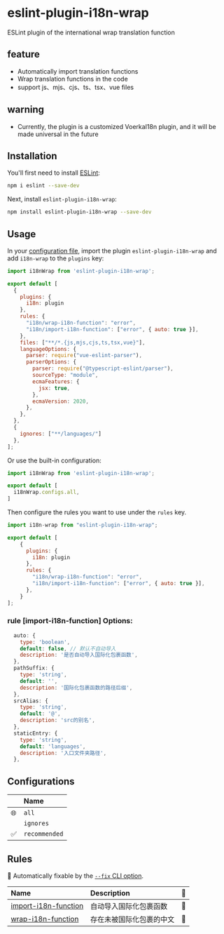 # eslint-plugin-i18n-wrap

ESLint plugin of the international wrap translation function

## feature

- Automatically import translation functions
- Wrap translation functions in the code
- support js、mjs、cjs、ts、tsx、vue files

## warning

- Currently, the plugin is a customized VoerkaI18n plugin, and it will be made universal in the future

## Installation

You'll first need to install [ESLint](https://eslint.org/):

```sh
npm i eslint --save-dev
```

Next, install `eslint-plugin-i18n-wrap`:

```sh
npm install eslint-plugin-i18n-wrap --save-dev
```

## Usage

In your [configuration file](https://eslint.org/docs/latest/use/configure/configuration-files#configuration-file), import the plugin `eslint-plugin-i18n-wrap` and add `i18n-wrap` to the `plugins` key:

```js
import i18nWrap from 'eslint-plugin-i18n-wrap';

export default [
  {
    plugins: {
      i18n: plugin
    },
    rules: {
      "i18n/wrap-i18n-function": "error",
      "i18n/import-i18n-function": ["error", { auto: true }],
    },
    files: ["**/*.{js,mjs,cjs,ts,tsx,vue}"],
    languageOptions: {
      parser: require("vue-eslint-parser"),
      parserOptions: {
        parser: require("@typescript-eslint/parser"),
        sourceType: "module",
        ecmaFeatures: {
          jsx: true,
        },
        ecmaVersion: 2020,
      },
    },
  },
  {
    ignores: ["**/languages/"]
  },
];
```

Or use the built-in configuration:

```js
import i18nWrap from 'eslint-plugin-i18n-wrap';

export default [
  i18nWrap.configs.all,
]
```

Then configure the rules you want to use under the `rules` key.

```js
import i18n-wrap from "eslint-plugin-i18n-wrap";

export default [
    {
      plugins: {
        i18n: plugin
      },
      rules: {
        "i18n/wrap-i18n-function": "error",
        "i18n/import-i18n-function": ["error", { auto: true }],
      },
    }
];
```

### rule [import-i18n-function] Options:

```js
  auto: {
    type: 'boolean',
    default: false, // 默认不自动导入
    description: '是否自动导入国际化包裹函数',
  },
  pathSuffix: {
    type: 'string',
    default: '',
    description: '国际化包裹函数的路径后缀',
  },
  srcAlias: {
    type: 'string',
    default: '@',
    description: 'src的别名',
  },
  staticEntry: {
    type: 'string',
    default: 'languages',
    description: '入口文件夹路径',
  },

```

## Configurations

<!-- begin auto-generated configs list -->

|    | Name          |
| :- | :------------ |
| 🌐 | `all`         |
|    | `ignores`     |
| ✅  | `recommended` |

<!-- end auto-generated configs list -->

## Rules

<!-- begin auto-generated rules list -->

🔧 Automatically fixable by the [`--fix` CLI option](https://eslint.org/docs/user-guide/command-line-interface#--fix).

| Name                                                       | Description  | 🔧 |
| :--------------------------------------------------------- | :----------- | :- |
| [import-i18n-function](docs/rules/import-i18n-function.md) | 自动导入国际化包裹函数  | 🔧 |
| [wrap-i18n-function](docs/rules/wrap-i18n-function.md)     | 存在未被国际化包裹的中文 | 🔧 |

<!-- end auto-generated rules list -->
